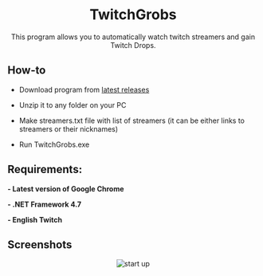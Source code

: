 <h1 align="center">TwitchGrobs</h1>
<p align="center">This program allows you to automatically watch twitch streamers and gain Twitch Drops.</p>
<h2>How-to</h2>

* Download program from <a href="https://github.com/pyroch/TwitchGrobs/releases/latest" target="_blank">latest releases</a>

* Unzip it to any folder on your PC

* Make streamers.txt file with list of streamers (it can be either links to streamers or their nicknames)

* Run TwitchGrobs.exe

<h2>Requirements:</h2>
<b>- Latest version of Google Chrome </b>

<b>- .NET Framework 4.7</b>

<b>- English Twitch</b>

<h2>Screenshots</h2>

<p align="center">
 <img align="center" alt="start up" src="https://media.discordapp.net/attachments/783029368364597259/825330675170672640/ss.png" />
</p>
